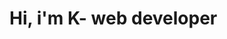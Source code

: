 # Hi, i'm  K- web developer


<!---
tmdghks2515/tmdghks2515 is a ✨ special ✨ repository because its `README.md` (this file) appears on your GitHub profile.
You can click the Preview link to take a look at your changes.
--->
